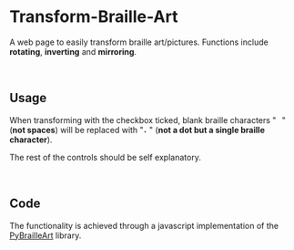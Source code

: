 # Transform-Braille-Art

A web page to easily transform braille art/pictures. Functions include __rotating__, __inverting__ and __mirroring__.

<br>

## Usage
When transforming with the checkbox ticked, blank braille characters "⠀" (__not spaces__) will be replaced with "⠄" (__not a dot but a single braille character__).

The rest of the controls should be self explanatory.

<br>

## Code
The functionality is achieved through a javascript implementation of the [PyBrailleArt](https://github.com/VJ-Duardo/PyBrailleArt) library.
